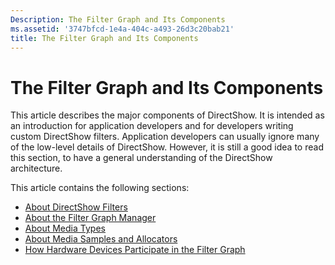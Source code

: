```yaml
---
Description: The Filter Graph and Its Components
ms.assetid: '3747bfcd-1e4a-404c-a493-26d3c20bab21'
title: The Filter Graph and Its Components
---
```


# The Filter Graph and Its Components

This article describes the major components of DirectShow. It is intended as an introduction for application developers and for developers writing custom DirectShow filters. Application developers can usually ignore many of the low-level details of DirectShow. However, it is still a good idea to read this section, to have a general understanding of the DirectShow architecture.

This article contains the following sections:

-   [About DirectShow Filters](about-directshow-filters.md)
-   [About the Filter Graph Manager](about-the-filter-graph-manager.md)
-   [About Media Types](about-media-types.md)
-   [About Media Samples and Allocators](about-media-samples-and-allocators.md)
-   [How Hardware Devices Participate in the Filter Graph](how-hardware-devices-participate-in-the-filter-graph.md)

 

 




